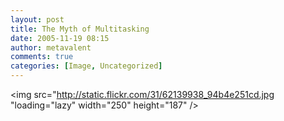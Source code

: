 ```yaml
---
layout: post
title: The Myth of Multitasking
date: 2005-11-19 08:15
author: metavalent
comments: true
categories: [Image, Uncategorized]
---
```

<img src="http://static.flickr.com/31/62139938_94b4e251cd.jpg "loading="lazy" width="250" height="187" />
